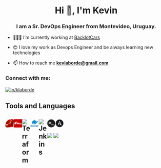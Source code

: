 <h1 align="center">Hi 👋, I'm Kevin</h1>
<h3 align="center">I am a Sr. DevOps Engineer from Montevideo, Uruguay.</h3>


- 👨🏻‍💻 I’m currently working at [BacklotCars](https://github.com/Backlot-Cars/)

- 😍 I love my work as Devops Engineer and be always learning new technologies

- 📫 How to reach me **kevlaborde@gmail.com**

<h3 align="left">Connect with me:</h3>
<p align="left">
<a href="https://www.linkedin.com/in/klaborde/" target="blank"><img align="center" src="https://raw.githubusercontent.com/rahuldkjain/github-profile-readme-generator/master/src/images/icons/Social/linked-in-alt.svg" alt="in/klaborde" height="30" width="40" /></a>
  
  ## Tools and Languages
[<img align="left" alt="Ruby" width="26px" src="https://raw.githubusercontent.com/github/explore/80688e429a7d4ef2fca1e82350fe8e3517d3494d/topics/ruby/ruby.png" />][github]
[<img align="left" alt="on Rails" width="26px" src="https://raw.githubusercontent.com/github/explore/80688e429a7d4ef2fca1e82350fe8e3517d3494d/topics/rails/rails.png" />][github]
[<img align="left" alt="Terraform" width="26px" src="https://www.datocms-assets.com/2885/1620155117-brandhcterraformverticalcolorwhite.svg" />][github]
[<img align="left" alt="Docker" width="26px" src="https://raw.githubusercontent.com/github/explore/80688e429a7d4ef2fca1e82350fe8e3517d3494d/topics/docker/docker.png" />][github]
[<img align="left" alt="Jenkins" width="26px" src="https://www.jenkins.io/images/logos/jenkins/jenkins.svg" />][github]
[<img align="left" alt="Terminal" width="26px" src="https://raw.githubusercontent.com/github/explore/80688e429a7d4ef2fca1e82350fe8e3517d3494d/topics/terminal/terminal.png" />][github]
[<img align="left" alt="Ansible" width="26px" src="https://raw.githubusercontent.com/github/explore/80688e429a7d4ef2fca1e82350fe8e3517d3494d/topics/ansible/ansible.png" />][github]
<br />
---

![](https://img.shields.io/badge/Cloud-DigitalOcean-informational?style=flat&logo=DigitalOcean&logoColor=white&color=2bbc8a)
![](https://img.shields.io/badge/Cloud-Amazon%20AWS-informational?style=flat&logo=AmazonAWS&logoColor=white&color=2bbc8a)

<br />
 

[github]: https://github.com/kevlaborde025
  


